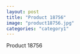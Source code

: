 ```yaml
---
layout: post
title: "Product 18756"
image: "product18756.jpg"
categories: "category1"
---
```

Product 18756

